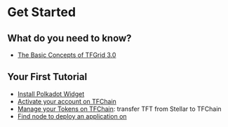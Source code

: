 
# Get Started

## What do you need to know?

- [The Basic Concepts of TFGrid 3.0](tfgrid3_what_to_know)

## Your First Tutorial

- [Install Polkadot Widget](tfchain_portal_polkadot_widget)
- [Activate your account on TFChain](tfchain_portal_ui_activation)
- [Manage your Tokens on TFChain](tfchain_portal_ui_tokens): transfer TFT from Stellar to TFChain
- [Find node to deploy an application on](explorer_find_capacity)

